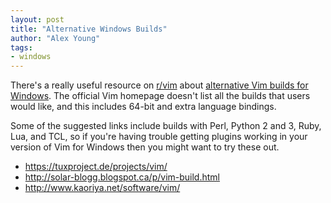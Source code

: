 ```yaml
---
layout: post
title: "Alternative Windows Builds"
author: "Alex Young"
tags: 
- windows
---
```


There's a really useful resource on [r/vim](http://www.reddit.com/r/vim/) about [alternative Vim builds for Windows](http://www.reddit.com/r/vim/comments/2o560o/alternative_to_haroogans_vim_builds/).  The official Vim homepage doesn't list all the builds that users would like, and this includes 64-bit and extra language bindings.

Some of the suggested links include builds with Perl, Python 2 and 3, Ruby, Lua, and TCL, so if you're having trouble getting plugins working in your version of Vim for Windows then you might want to try these out.

* <https://tuxproject.de/projects/vim/>
* <http://solar-blogg.blogspot.ca/p/vim-build.html>
* <http://www.kaoriya.net/software/vim/>

